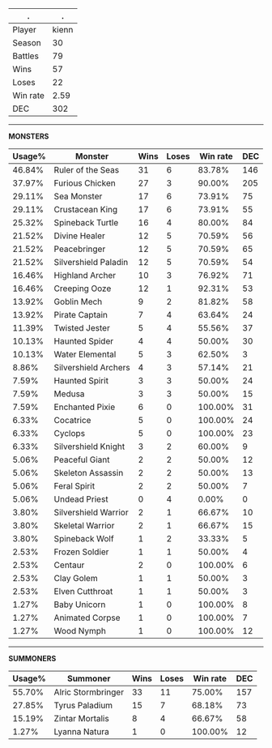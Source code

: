 .|.
|-|-
Player|kienn
Season|30
Battles|79
Wins|57
Loses|22
Win rate|2.59
DEC|302

---
**MONSTERS**

Usage%|Monster|Wins|Loses|Win rate|DEC|
-|-|-|-|-|-|
46.84%|Ruler of the Seas|31|6|83.78%|146|
37.97%|Furious Chicken|27|3|90.00%|205|
29.11%|Sea Monster|17|6|73.91%|75|
29.11%|Crustacean King|17|6|73.91%|55|
25.32%|Spineback Turtle|16|4|80.00%|84|
21.52%|Divine Healer|12|5|70.59%|56|
21.52%|Peacebringer|12|5|70.59%|65|
21.52%|Silvershield Paladin|12|5|70.59%|54|
16.46%|Highland Archer|10|3|76.92%|71|
16.46%|Creeping Ooze|12|1|92.31%|53|
13.92%|Goblin Mech|9|2|81.82%|58|
13.92%|Pirate Captain|7|4|63.64%|24|
11.39%|Twisted Jester|5|4|55.56%|37|
10.13%|Haunted Spider|4|4|50.00%|30|
10.13%|Water Elemental|5|3|62.50%|3|
8.86%|Silvershield Archers|4|3|57.14%|21|
7.59%|Haunted Spirit|3|3|50.00%|24|
7.59%|Medusa|3|3|50.00%|15|
7.59%|Enchanted Pixie|6|0|100.00%|31|
6.33%|Cocatrice|5|0|100.00%|24|
6.33%|Cyclops|5|0|100.00%|23|
6.33%|Silvershield Knight|3|2|60.00%|9|
5.06%|Peaceful Giant|2|2|50.00%|12|
5.06%|Skeleton Assassin|2|2|50.00%|13|
5.06%|Feral Spirit|2|2|50.00%|7|
5.06%|Undead Priest|0|4|0.00%|0|
3.80%|Silvershield Warrior|2|1|66.67%|10|
3.80%|Skeletal Warrior|2|1|66.67%|15|
3.80%|Spineback Wolf|1|2|33.33%|5|
2.53%|Frozen Soldier|1|1|50.00%|4|
2.53%|Centaur|2|0|100.00%|6|
2.53%|Clay Golem|1|1|50.00%|3|
2.53%|Elven Cutthroat|1|1|50.00%|3|
1.27%|Baby Unicorn|1|0|100.00%|8|
1.27%|Animated Corpse|1|0|100.00%|7|
1.27%|Wood Nymph|1|0|100.00%|12|

---
**SUMMONERS**

Usage%|Summoner|Wins|Loses|Win rate|DEC|
-|-|-|-|-|-|
55.70%|Alric Stormbringer|33|11|75.00%|157|
27.85%|Tyrus Paladium|15|7|68.18%|73|
15.19%|Zintar Mortalis|8|4|66.67%|58|
1.27%|Lyanna Natura|1|0|100.00%|12|

